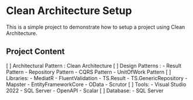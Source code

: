 # Clean Architecture Setup

This is a simple project to demonstrate how to setup a project using Clean Architecture.

## Project Content
[ ] Architectural Pattern : Clean Architecture
[ ] Design Patterns :
    - Result Pattern
	- Repository Pattern
	- CQRS Pattern
	- UnitOfWork Pattern
[ ] Libraries:
	- MediatR
	- FluentValidation
	- TS.Result
	- TS.GenericRepository
	- Mapster
	- EntityFrameworkCore
	- OData
	- Scrutor
[ ] Tools:
	- Visual Studio 2022
	- SQL Server
	- OpenAPI
	- Scalar
[ ] Database:
	- SQL Server